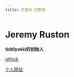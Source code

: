 ```yaml
---
title: 杰里米·拉斯顿
---
```


# Jeremy Ruston

**tiddlywiki的创始人**

[github](https://github.com/Jermolene)

[个人网站](https://www.jermolene.com/)